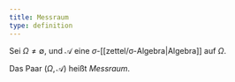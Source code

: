 ```yaml
---
title: Messraum
type: definition
---
```


Sei $\Omega \ne \emptyset$,  und $\mathcal{A}$ eine $\sigma$-[[zettel/σ-Algebra|Algebra]] auf $\Omega$.

Das Paar $(\Omega, \mathcal{A})$ heißt *Messraum*.